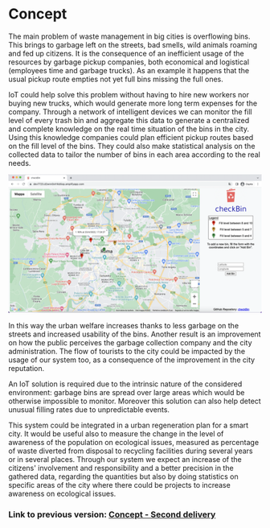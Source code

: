 # Concept

The main problem of waste management in big cities is overflowing bins. This brings to garbage left on the streets, bad smells, wild animals roaming and fed up citizens. It is the consequence of an inefficient usage of the resources by garbage pickup companies, both economical and logistical (employees time and garbage trucks). As an example it happens that the usual pickup route empties not yet full bins missing the full ones.

IoT could help solve this problem without having to hire new workers nor buying new trucks, which would generate more long term expenses for the company. Through a network of intelligent devices we can monitor the fill level of every trash bin and aggregate this data to generate a centralized and complete knowledge on the real time situation of the bins in the city. Using this knowledge companies could plan efficient pickup routes based on the fill level of the bins. They could also make statistical analysis on the collected data to tailor the number of bins in each area according to the real needs.

<img src="../../img/web_interface.png" width="800">

In this way the urban welfare increases thanks to less garbage on the streets and increased usability of the bins. Another result is an improvement on how the public perceives the garbage collection company and the city administration. The flow of tourists to the city could be impacted by the usage of our system too, as a consequence of the improvement in the city reputation.

An IoT solution is required due to the intrinsic nature of the considered environment: garbage bins are spread over large areas which would be otherwise impossible to monitor. Moreover this solution can also help detect unusual filling rates due to unpredictable events.

This system could be integrated in a urban regeneration plan for a smart city. It would be useful also to measure the change in the level of awareness of the population on ecological issues, measured as percentage of waste diverted from disposal to recycling facilities during several years or in several places. Through our system we expect an increase of the citizens' involvement and responsibility and a better precision in the gathered data, regarding the quantities but also by doing statistics on specific areas of the city where there could be projects to increase awareness on ecological issues.

### Link to previous version: [Concept - Second delivery](../Second%20Delivery/Concept.md)
